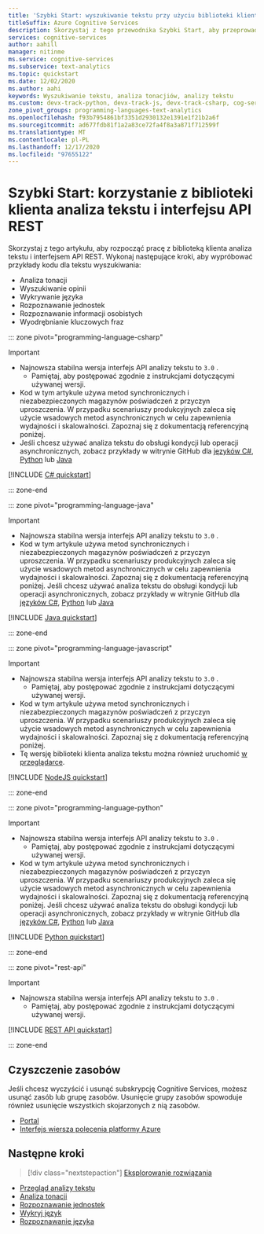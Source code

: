 ```yaml
---
title: 'Szybki Start: wyszukiwanie tekstu przy użyciu biblioteki klienta analiza tekstu'
titleSuffix: Azure Cognitive Services
description: Skorzystaj z tego przewodnika Szybki Start, aby przeprowadzić analizę tonacji i nie tylko przy użyciu interfejs API analizy tekstu z usługi Azure Cognitive Services.
services: cognitive-services
author: aahill
manager: nitinme
ms.service: cognitive-services
ms.subservice: text-analytics
ms.topic: quickstart
ms.date: 12/02/2020
ms.author: aahi
keywords: Wyszukiwanie tekstu, analiza tonacjiów, analizy tekstu
ms.custom: devx-track-python, devx-track-js, devx-track-csharp, cog-serv-seo-aug-2020
zone_pivot_groups: programming-languages-text-analytics
ms.openlocfilehash: f93b7954861bf3351d2930132e1391e1f21b2a6f
ms.sourcegitcommit: ad677fdb81f1a2a83ce72fa4f8a3a871f712599f
ms.translationtype: MT
ms.contentlocale: pl-PL
ms.lasthandoff: 12/17/2020
ms.locfileid: "97655122"
---
```

# <a name="quickstart-use-the-text-analytics-client-library-and-rest-api"></a>Szybki Start: korzystanie z biblioteki klienta analiza tekstu i interfejsu API REST

Skorzystaj z tego artykułu, aby rozpocząć pracę z biblioteką klienta analiza tekstu i interfejsem API REST. Wykonaj następujące kroki, aby wypróbować przykłady kodu dla tekstu wyszukiwania:

* Analiza tonacji
* Wyszukiwanie opinii
* Wykrywanie języka
* Rozpoznawanie jednostek
* Rozpoznawanie informacji osobistych
* Wyodrębnianie kluczowych fraz


::: zone pivot="programming-language-csharp"

> [!IMPORTANT]
> * Najnowsza stabilna wersja interfejs API analizy tekstu to `3.0` .
>    * Pamiętaj, aby postępować zgodnie z instrukcjami dotyczącymi używanej wersji.
> * Kod w tym artykule używa metod synchronicznych i niezabezpieczonych magazynów poświadczeń z przyczyn uproszczenia. W przypadku scenariuszy produkcyjnych zaleca się użycie wsadowych metod asynchronicznych w celu zapewnienia wydajności i skalowalności. Zapoznaj się z dokumentacją referencyjną poniżej.
> * Jeśli chcesz używać analiza tekstu do obsługi kondycji lub operacji asynchronicznych, zobacz przykłady w witrynie GitHub dla [języków C#](https://github.com/Azure/azure-sdk-for-net/tree/master/sdk/textanalytics/Azure.AI.TextAnalytics), [Python](https://github.com/Azure/azure-sdk-for-python/tree/master/sdk/textanalytics/azure-ai-textanalytics/) lub [Java](https://github.com/Azure/azure-sdk-for-java/tree/master/sdk/textanalytics/azure-ai-textanalytics)

[!INCLUDE [C# quickstart](../includes/quickstarts/csharp-sdk.md)]

::: zone-end

::: zone pivot="programming-language-java"

> [!IMPORTANT]
> * Najnowsza stabilna wersja interfejs API analizy tekstu to `3.0` .
> * Kod w tym artykule używa metod synchronicznych i niezabezpieczonych magazynów poświadczeń z przyczyn uproszczenia. W przypadku scenariuszy produkcyjnych zaleca się użycie wsadowych metod asynchronicznych w celu zapewnienia wydajności i skalowalności. Zapoznaj się z dokumentacją referencyjną poniżej.
Jeśli chcesz używać analiza tekstu do obsługi kondycji lub operacji asynchronicznych, zobacz przykłady w witrynie GitHub dla [języków C#](https://github.com/Azure/azure-sdk-for-net/tree/master/sdk/textanalytics/Azure.AI.TextAnalytics), [Python](https://github.com/Azure/azure-sdk-for-python/tree/master/sdk/textanalytics/azure-ai-textanalytics/) lub [Java](https://github.com/Azure/azure-sdk-for-java/tree/master/sdk/textanalytics/azure-ai-textanalytics)

[!INCLUDE [Java quickstart](../includes/quickstarts/java-sdk.md)]

::: zone-end

::: zone pivot="programming-language-javascript"

> [!IMPORTANT]
> * Najnowsza stabilna wersja interfejs API analizy tekstu to `3.0` .
>    * Pamiętaj, aby postępować zgodnie z instrukcjami dotyczącymi używanej wersji.
> * Kod w tym artykule używa metod synchronicznych i niezabezpieczonych magazynów poświadczeń z przyczyn uproszczenia. W przypadku scenariuszy produkcyjnych zaleca się użycie wsadowych metod asynchronicznych w celu zapewnienia wydajności i skalowalności. Zapoznaj się z dokumentacją referencyjną poniżej.
> * Tę wersję biblioteki klienta analiza tekstu można również uruchomić [w przeglądarce](https://github.com/Azure/azure-sdk-for-js/blob/master/documentation/Bundling.md).

[!INCLUDE [NodeJS quickstart](../includes/quickstarts/nodejs-sdk.md)]

::: zone-end

::: zone pivot="programming-language-python"

> [!IMPORTANT]
> * Najnowsza stabilna wersja interfejs API analizy tekstu to `3.0` .
>    * Pamiętaj, aby postępować zgodnie z instrukcjami dotyczącymi używanej wersji.
> * Kod w tym artykule używa metod synchronicznych i niezabezpieczonych magazynów poświadczeń z przyczyn uproszczenia. W przypadku scenariuszy produkcyjnych zaleca się użycie wsadowych metod asynchronicznych w celu zapewnienia wydajności i skalowalności. Zapoznaj się z dokumentacją referencyjną poniżej. Jeśli chcesz używać analiza tekstu do obsługi kondycji lub operacji asynchronicznych, zobacz przykłady w witrynie GitHub dla [języków C#](https://github.com/Azure/azure-sdk-for-net/tree/master/sdk/textanalytics/Azure.AI.TextAnalytics), [Python](https://github.com/Azure/azure-sdk-for-python/tree/master/sdk/textanalytics/azure-ai-textanalytics/) lub [Java](https://github.com/Azure/azure-sdk-for-java/tree/master/sdk/textanalytics/azure-ai-textanalytics)

[!INCLUDE [Python quickstart](../includes/quickstarts/python-sdk.md)]

::: zone-end

::: zone pivot="rest-api"

> [!IMPORTANT]
> * Najnowsza stabilna wersja interfejs API analizy tekstu to `3.0` .
>    * Pamiętaj, aby postępować zgodnie z instrukcjami dotyczącymi używanej wersji.

[!INCLUDE [REST API quickstart](../includes/quickstarts/rest-api.md)]

::: zone-end

## <a name="clean-up-resources"></a>Czyszczenie zasobów

Jeśli chcesz wyczyścić i usunąć subskrypcję Cognitive Services, możesz usunąć zasób lub grupę zasobów. Usunięcie grupy zasobów spowoduje również usunięcie wszystkich skojarzonych z nią zasobów.

* [Portal](../../cognitive-services-apis-create-account.md#clean-up-resources)
* [Interfejs wiersza polecenia platformy Azure](../../cognitive-services-apis-create-account-cli.md#clean-up-resources)

## <a name="next-steps"></a>Następne kroki

> [!div class="nextstepaction"]
> [Eksplorowanie rozwiązania](../text-analytics-user-scenarios.md#analyze-recorded-inbound-customer-calls)

* [Przegląd analizy tekstu](../overview.md)
* [Analiza tonacji](../how-tos/text-analytics-how-to-sentiment-analysis.md)
* [Rozpoznawanie jednostek](../how-tos/text-analytics-how-to-entity-linking.md)
* [Wykryj język](../how-tos/text-analytics-how-to-keyword-extraction.md)
* [Rozpoznawanie języka](../how-tos/text-analytics-how-to-language-detection.md)
